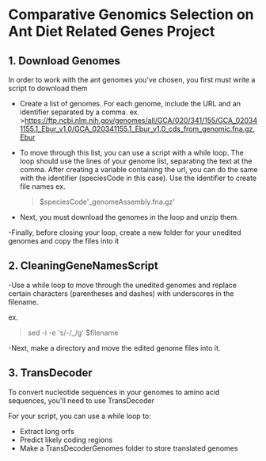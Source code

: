 # Comparative Genomics Selection on Ant Diet Related Genes Project
## 1. Download Genomes 
In order to work with the ant genomes you've chosen, you first must write a script to download them

- Create a list of genomes. For each genome, include the URL and an identifier separated by a comma.
  ex.  >https://ftp.ncbi.nlm.nih.gov/genomes/all/GCA/020/341/155/GCA_020341155.1_Ebur_v1.0/GCA_020341155.1_Ebur_v1.0_cds_from_genomic.fna.gz,Ebur 
  
- To move through this list, you can use a script with a while loop. The loop should use the lines of your genome list, separating the text at the comma. After creating  a variable containing the url, you can do the same with the identifier (speciesCode in this case). Use the identifier to create file names
  ex. 
  > $speciesCode'_genomeAssembly.fna.gz'
  
 - Next, you must download the genomes in the loop and unzip them. 
 
 -Finally, before closing your loop, create a new folder for your unedited genomes and copy the files into it
 
 ## 2. CleaningGeneNamesScript

-Use a while loop to move through the unedited genomes and replace certain characters (parentheses and dashes) with underscores in the filename. 

ex. 
>sed -i -e 's/-/_/g' $filename

-Next, make a directory and move the edited genome files into it. 


## 3. TransDecoder
To convert nucleotide sequences in your genomes to amino acid sequences, you'll need to use TransDecoder
 
 For your script, you can use a while loop to:
 
 - Extract long orfs
 - Predict likely coding regions
 - Make a TransDecoderGenomes folder to store translated genomes  
